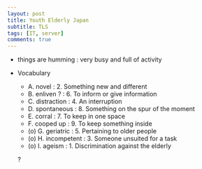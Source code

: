 ```yaml
---
layout: post
title: Youth Elderly Japan
subtitle: TLS
tags: [IT, server]
comments: true
---
```



- things are humming : very busy and full of activity
- Vocabulary
    - A. novel : 2. Something new and different
    - B. enliven ? : 6. To inform or give information
    - C. distraction : 4. An interruption
    - D. spontaneous : 8. Something on the spur of the moment
    - E. corral : 7. To keep in one space
    - F. cooped up : 9. To keep something inside 
    - (o) G. geriatric : 5. Pertaining to older people 
    - (o) H. incompetent : 3. Someone unsuited for a task
    - (o) I. ageism : 1. Discrimination against the elderly

    
    
    
     
      
     ? 
     
     
     